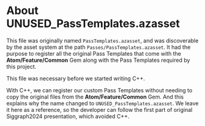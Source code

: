 # About UNUSED_PassTemplates.azasset

This file was originally named `PassTemplates.azasset`, and was discoverable
by the asset system at the path `Passes/PassTemplates.azasset`. It had the purpose
to register all the original Pass Templates that come with the **Atom/Feature/Common** Gem
along with the Pass Templates required by this project.

This file was necessary before we started writing C++.

With C++, we can register our custom Pass Templates without needing to copy the
original files from the **Atom/Feature/Common** Gem. And this explains why the name
changed to `UNUSED_PassTemplates.azasset`. We leave it here as a reference, so the developer
can follow the first part of original Siggraph2024 presentation, which avoided C++.
